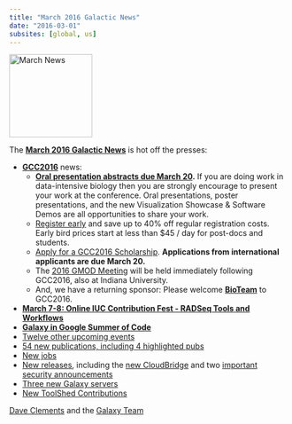 ```yaml
---
title: "March 2016 Galactic News"
date: "2016-03-01"
subsites: [global, us]
---
```

<div class='right'>
<a href='/galaxy-updates/2016-03/'><img src="/images/galaxy-logos/GalaxyNews.png" alt="March News" width=150 /></a><br />
</div>

The **[March 2016 Galactic News](/galaxy-updates/2016-03/)** is hot off the presses:

* **[GCC2016](/galaxy-updates/2016-03/#gcc2016)** news:
    * **[Oral presentation abstracts due March 20](/galaxy-updates/2016-03/#gcc2016-abstract-submission-deadlines).** If you are doing work in data-intensive biology then you are strongly encourage to present your work at the conference.  Oral presentations, poster presentations, and the new Visualization Showcase & Software Demos are all opportunities to share your work.
    * [Register early](/galaxy-updates/2016-03/#gcc2016-early-registration) and save up to 40% off regular registration costs. Early bird prices start at less than $45 / day for post-docs and students.
    * [Apply for a GCC2016 Scholarship](/galaxy-updates/2016-03/#scholarships-international-application-deadline-is-march-20). **Applications from international applicants are due March 20.**
    * The [2016 GMOD Meeting](/galaxy-updates/2016-03/#gmod-meeting-june-30---july-1) will be held immediately following GCC2016, also at Indiana University.
    * And, we have a returning sponsor: Please welcome **[BioTeam](/galaxy-updates/2016-03/#sponsors)** to GCC2016.
* **[March 7-8: Online IUC Contribution Fest - RADSeq Tools and Workflows](/galaxy-updates/2016-03/#march-7-8-online-iuc-contribution-fest---radseq-tools-and-workflows)**
* **[Galaxy in Google Summer of Code](/galaxy-updates/2016-03/#galaxy-in-google-summer-of-code)**
* [Twelve other upcoming events](/galaxy-updates/2016-03/#upcoming-events)
* [54 new publications, including 4 highlighted pubs](/galaxy-updates/2016-03/#new-papers)
* [New jobs](/galaxy-updates/2016-03/#whos-hiring)
* [New releases](/galaxy-updates/2016-03/#releases), including the [new CloudBridge](/galaxy-updates/2016-03/#cloudbridge-010) and two [important security announcements](/galaxy-updates/2016-03/#security-announcements)
* [Three new Galaxy servers](/galaxy-updates/2016-03/#new-public-galaxy-servers)
* [New ToolShed Contributions](/galaxy-updates/2016-03/#toolshed-contributions)

[Dave Clements](/people/dave-clements/) and the [Galaxy Team](/galaxy-team/)
